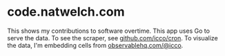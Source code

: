 # code.natwelch.com

This shows my contributions to software overtime. This app uses Go to serve the data. To see the scraper, see [github.com/icco/cron](https://github.com/icco/cron). To visualize the data, I'm embedding cells from [observablehq.com/@icco](https://observablehq.com/@icco).
